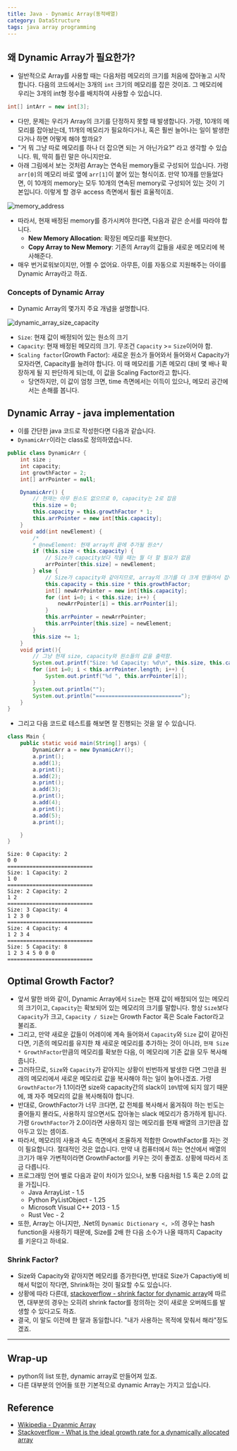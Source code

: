 ```yaml
---
title: Java - Dynamic Array(동적배열)
category: DataStructure
tags: java array programming
---
```


## 왜 Dynamic Array가 필요한가?

- 일반적으로 Array를 사용할 때는 다음처럼 메모리의 크기를 처음에 잡아놓고 시작합니다. 다음의 코드에서는 3개의 `int` 크기의 메모리를 잡은 것이죠. 그 메모리에 우리는 3개의 int형 정수를 배치하여 사용할 수 있습니다.

```java
int[] intArr = new int[3];
```

- 다만, 문제는 우리가 Array의 크기를 단정하지 못할 때 발생합니다. 가령, 10개의 메모리를 잡아놨는데, 11개의 메모리가 필요하다거나, 혹은 훨씬 늘어나는 일이 발생한다거나 하면 어떻게 해야 할까요?
- "거 뭐 그냥 따로 메모리를 하나 더 잡으면 되는 거 아닌가요?" 라고 생각할 수 있습니다. 뭐, 딱히 틀린 말은 아니지만요.
- 아래 그림에서 보는 것처럼 Array는 연속된 memory들로 구성되어 있습니다. 가령 `arr[0]`의 메모리 바로 옆에 `arr[1]`이 붙어 있는 형식이죠. 만약 10개를 만들었다면, 이 10개의 memory는 모두 10개의 연속된 memory로 구성되어 있는 것이 기본입니다. 이렇게 할 경우 access 측면에서 훨씬 효율적이죠.
  
![memory_address](https://miro.medium.com/max/497/1*-ImKrqrT14UlG6wMpAEIJQ.png)

- 따라서, 현재 배정된 memory를 증가시켜야 한다면, 다음과 같은 순서를 따라야 합니다.
  - **New Memory Allocation**: 확장된 메모리를 확보한다.
  - **Copy Array to New Memory**: 기존의 Array의 값들을 새로운 메모리에 복사해준다.
- 매우 번거로워보이지만, 어쩔 수 없어요. 아무튼, 이를 자동으로 지원해주는 아이를 Dynamic Array라고 하죠.

### Concepts of Dynamic Array

- Dynamic Array의 몇가지 주요 개념을 설명합니다.

![dynamic_array_size_capacity](https://www.algolist.net/img/arrays/dynamic-array.png)

- `Size`: 현재 값이 배정되어 있는 원소의 크기
- `Capacity`: 현재 배정된 메모리의 크기. 무조건 `Capacity` >= `Size`이어야 함.
- `Scaling factor`(Growth Factor): 새로운 원소가 들어와서 들어와서 Capacity가 모자라면, Capacity를 늘려야 합니다. 이 때 메모리를 기존 메모리 대비 몇 배나 확장하게 될 지 판단하게 되는데, 이 값을 Scaling Factor라고 합니다.
  - 당연하지만, 이 값이 엄청 크면, time 측면에서는 이득이 있으나, 메모리 공간에서는 손해를 봅니다.

## Dynamic Array - java implementation

- 이를 간단한 java 코드로 작성한다면 다음과 같습니다.
- `DynamicArr`이라는 class로 정의하였습니다.

```java
public class DynamicArr {
    int size ;
    int capacity;
    int growthFactor = 2;
    int[] arrPointer = null;

    DynamicArr() {
        // 현재는 아무 원소도 없으므로 0, capacity는 2로 잡음
        this.size = 0;
        this.capacity = this.growthFactor * 1;
        this.arrPointer = new int[this.capacity];
    }
    void add(int newElement) {
        /*
        * @newElement: 현재 array의 끝에 추가될 원소*/
        if (this.size < this.capacity) {
            // Size가 capacity보다 작을 때는 뭘 더 할 필요가 없음
            arrPointer[this.size] = newElement;
        } else {
            // Size가 capacity와 같아지므로, array의 크기를 더 크게 만들어서 잡아줘야 함.
            this.capacity = this.size * this.growthFactor;
            int[] newArrPointer = new int[this.capacity];
            for (int i=0; i < this.size; i++) {
                newArrPointer[i] = this.arrPointer[i];
            }
            this.arrPointer = newArrPointer;
            this.arrPointer[this.size] = newElement;
        }
        this.size += 1;
    }
    void print(){
        // 그냥 현재 size, capacity와 원소들의 값을 출력함.
        System.out.printf("Size: %d Capacity: %d\n", this.size, this.capacity);
        for (int i=0; i < this.arrPointer.length; i++) {
            System.out.printf("%d ", this.arrPointer[i]);
        }
        System.out.println("");
        System.out.println("===========================");
    }
}
```

- 그리고 다음 코드로 테스트를 해보면 잘 진행되는 것을 알 수 있습니다.

```java
class Main {
    public static void main(String[] args) {
        DynamicArr a = new DynamicArr();
        a.print();
        a.add(1);
        a.print();
        a.add(2);
        a.print();
        a.add(3);
        a.print();
        a.add(4);
        a.print();
        a.add(5);
        a.print();

    }
}
```

```plaintext
Size: 0 Capacity: 2
0 0 
===========================
Size: 1 Capacity: 2
1 0 
===========================
Size: 2 Capacity: 2
1 2 
===========================
Size: 3 Capacity: 4
1 2 3 0 
===========================
Size: 4 Capacity: 4
1 2 3 4 
===========================
Size: 5 Capacity: 8
1 2 3 4 5 0 0 0 
===========================
```

## Optimal Growth Factor?

- 앞서 말한 바와 같이, Dynamic Array에서 `Size`는 현재 값이 배정되어 있는 메모리의 크기이고, `Capacity`는 확보되어 있는 메모리의 크기를 말합니다. 항상 `Size`보다 `Capacity`가 크고, `Capacity / Size`는 Growth Factor 혹은 Scale Factor라고 불리죠.
- 그리고, 만약 새로운 값들이 어레이에 계속 들어와서 `Capacity`와 `Size` 값이 같아진다면, 기존의 메모리를 유지한 채 새로운 메모리를 추가하는 것이 아니라, `현재 Size * GrowthFactor`만큼의 메모리를 확보한 다음, 이 메모리에 기존 값을 모두 복사해줍니다. 
- 그러하므로, `Size`와 `Capacity`가 같아지는 상황이 빈번하게 발생한 다면 그만큼 원래의 메모리에서 새로운 메모리로 값을 복사해야 하는 일이 늘어나겠죠. 가령 `GrowthFactor`가 1.1이라면 size와 capacity간의 slack이 `10%`밖에 되지 않기 때문에, 꽤 자주 메모리의 값을 복사해줘야 합니다.
- 반대로, GrowthFactor가 너무 크다면, 값 전체를 복사해서 옮겨줘야 하는 빈도는 줄어들지 몰라도, 사용하지 않으면서도 잡아놓는 slack 메모리가 증가하게 됩니다. 가령 `GrowthFactor`가 2.0이라면 사용하지 않는 메모리를 현재 배열의 크기만큼 잡아두고 있는 셈이죠.
- 따라서, 메모리의 사용과 속도 측면에서 조율하게 적합한 GrowthFactor를 자는 것이 필요합니다. 절대적인 것은 없습니다. 만약 내 컴퓨터에서 하는 연산에서 배열의 크기가 매우 가변적이라면 GrowthFactor를 키우는 것이 좋겠죠. 상황에 따라서 조금 다릅니다.
- 프로그래밍 언어 별로 다음과 같이 차이가 있으나, 보통 다음처럼 1.5 혹은 2.0의 값을 가집니다.
  - Java ArrayList - 1.5
  - Python PyListObject - 1.25
  - Microsoft Visual C++ 2013 - 1.5
  - Rust Vec - 2
- 또한, Array는 아니지만, .Net의 `Dynamic Dictionary <, >`의 경우는 hash function을 사용하기 때문에, Size를 2배 한 다음 소수가 나올 때까지 Capacity 를 키운다고 하네요.

### Shrink Factor?

- Size와 Capacity와 같아지면 메모리를 증가한다면, 반대로 Size가 Capactiy에 비해서 턱없이 작다면, Shrink하는 것이 필요할 수도 있습니다.
- 상황에 따라 다른데, [stackoverflow - shrink factor for dynamic array](https://stackoverflow.com/questions/60827662/shrink-factor-for-dynamic-array)에 따르면, 대부분의 경우는 오히려 shrink factor를 정의하는 것이 새로운 오버헤드를 발생할 수 있다고도 하죠.
- 결국, 이 말도 이전에 한 말과 동일합니다. "내가 사용하는 목적에 맞춰서 해라"정도겠죠.

--- 

## Wrap-up

- python의 list 또한, dynamic array로 만들어져 있죠.
- 다른 대부분의 언어들 또한 기본적으로 dynamic Array는 가지고 있습니다.

## Reference

- [Wikipedia - Dyanmic Array](https://en.wikipedia.org/wiki/Dynamic_array)
- [Stackoverflow - What is the ideal growth rate for a dynamically allocated array](https://stackoverflow.com/questions/1100311/what-is-the-ideal-growth-rate-for-a-dynamically-allocated-array)
